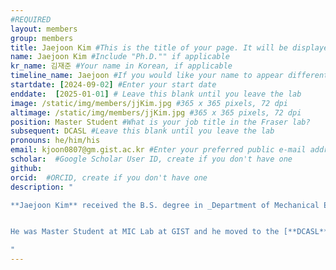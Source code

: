 ```yaml
---
#REQUIRED
layout: members
group: members
title: Jaejoon Kim #This is the title of your page. It will be displayed in the navigation bar and on the page itself.
name: Jaejoon Kim #Include "Ph.D."" if applicable
kr_name: 김재준 #Your name in Korean, if applicable
timeline_name: Jaejoon #If you would like your name to appear differently on the Lab timeline, fill out this line.
startdate: [2024-09-02] #Enter your start date
enddate:  [2025-01-01] # Leave this blank until you leave the lab
image: /static/img/members/jjKim.jpg #365 x 365 pixels, 72 dpi
altimage: /static/img/members/jjKim.jpg #365 x 365 pixels, 72 dpi
position: Master Student #What is your job title in the Fraser lab?
subsequent: DCASL #Leave this blank until you leave the lab
pronouns: he/him/his
email: kjoon0807@gm.gist.ac.kr #Enter your preferred public e-mail address
scholar:  #Google Scholar User ID, create if you don't have one
github: 
orcid:  #ORCID, create if you don't have one
description: "

**Jaejoon Kim** received the B.S. degree in _Department of Mechanical Engineering_ from [**Incheon National University**](https://www.inu.ac.kr/sites/inuengl/index.do?epTicket=LOG), South Korea, in 2023. He is currently proceeding the M.S. degree in _Department of Mechanical Engineering_ from [**Gwangju Institute of Science and Technology (GIST)**](https://www.gist.ac.kr/en/main.html), South Korea, in 2025. 


He was Master Student at MIC Lab at GIST and he moved to the [**DCASL**](https://me.gist.ac.kr/dcas/index.do) at GIST in January 2025.

"
---
```

